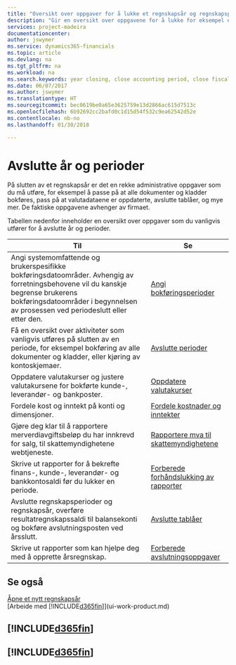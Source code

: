 ```yaml
---
title: "Oversikt over oppgaver for å lukke et regnskapsår og regnskapsperioder | Microsoft-dokumentasjon"
description: "Gir en oversikt over oppgavene for å lukke for eksempel et regnskapsår eller en regnskapsperiode og sørge for at dokumenter og kladder er bokført, og for å kontrollere banksaldoer."
services: project-madeira
documentationcenter: 
author: jswymer
ms.service: dynamics365-financials
ms.topic: article
ms.devlang: na
ms.tgt_pltfrm: na
ms.workload: na
ms.search.keywords: year closing, close accounting period, close fiscal year, bank account detailed trial balance
ms.date: 06/07/2017
ms.author: jswymer
ms.translationtype: HT
ms.sourcegitcommit: bec0619be0a65e3625759e13d2866ac615d7513c
ms.openlocfilehash: 6b92692cc2bafd0c1d15d54f532c9ea62542d52e
ms.contentlocale: nb-no
ms.lasthandoff: 01/30/2018

---
```

# <a name="closing-years-and-periods"></a>Avslutte år og perioder
På slutten av et regnskapsår er det en rekke administrative oppgaver som du må utføre, for eksempel å passe på at alle dokumenter og kladder bokføres, pass på at valutadataene er oppdaterte, avslutte tablåer, og mye mer. De faktiske oppgavene avhenger av firmaet.

Tabellen nedenfor inneholder en oversikt over oppgaver som du vanligvis utfører for å avslutte år og perioder.

| Til | Se |
| --- | --- |
| Angi systemomfattende og brukerspesifikke bokføringsdatoområder. Avhengig av forretningsbehovene vil du kanskje begrense brukerens bokføringsdatoområder i begynnelsen av prosessen ved periodeslutt eller etter den. |[Angi bokføringsperioder](finance-how-specify-posting-periods.md) |
| Få en oversikt over aktiviteter som vanligvis utføres på slutten av en periode, for eksempel bokføring av alle dokumenter og kladder, eller kjøring av kontoskjemaer. |[Avslutte perioder](year-how-complete-period-end-processes.md) |
| Oppdatere valutakurser og justere valutakursene for bokførte kunde-, leverandør- og bankposter. |[Oppdatere valutakurser](finance-how-update-currencies.md) |
| Fordele kost og inntekt på konti og dimensjoner. |[Fordele kostnader og inntekter](year-allocate-costs-income.md) |
| Gjøre deg klar til å rapportere merverdiavgiftsbeløp du har innkrevd for salg, til skattemyndighetene webtjeneste. |[Rapportere mva til skattemyndighetene](finance-how-report-vat.md)|
| Skrive ut rapporter for å bekrefte finans-, kunde-, leverandør- og bankkontosaldi før du lukker en periode. |[Forberede forhåndslukking av rapporter](year-prepare-preclose-reports.md) |
| Avslutte regnskapsperioder og regnskapsår, overføre resultatregnskapssaldi til balansekonti og bokføre avslutningsposten ved årsslutt. |[Avslutte tablåer](year-close-books.md) |
| Skrive ut rapporter som kan hjelpe deg med å opprette årsregnskap. |[Forberede avslutningsoppgaver](year-prepare-close-statement.md) |

## <a name="see-also"></a>Se også
[Åpne et nytt regnskapsår](finance-how-open-new-fiscal-year.md)  
[Arbeide med [!INCLUDE[d365fin](includes/d365fin_md.md)]](ui-work-product.md)

## [!INCLUDE[d365fin](includes/free_trial_md.md)]  
## [!INCLUDE[d365fin](includes/training_link_md.md)]

